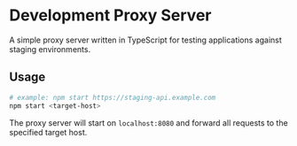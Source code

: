 # Development Proxy Server

A simple proxy server written in TypeScript for testing applications against staging environments.

## Usage

```bash
# example: npm start https://staging-api.example.com
npm start <target-host>
```

The proxy server will start on `localhost:8080` and forward all requests to the specified target host.
